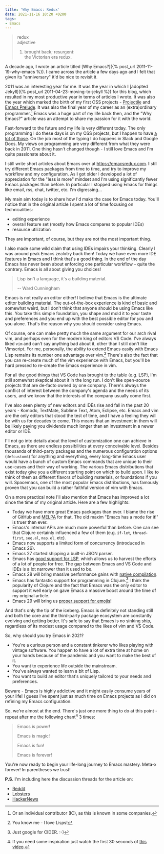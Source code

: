 ```yaml
---
title: 'Why Emacs: Redux'
date: 2021-11-16 10:20 +0200
tags:
- Emacs
---
```


> redux <br>
> adjective
>   1. brought back; resurgent: <br>
>   the Victorian era redux.

A decade ago, I wrote an article titled [Why Emacs?]({% post_url 2011-11-19-why-emacs %}).
I came across the article a few days ago and I felt that given its "anniversary" it'd be nice to revisit it.

2011 was an interesting year for me. It was the year in which I [adopted Jekyll]({% post_url 2011-04-23-moving-to-jekyll %}) for this blog,
which resulted in my most productive year in terms of articles I wrote. It was also the year which marked the birth of my first OSS projects -
[Projectile](https://github.com/bbatsov/projectile) and [Emacs Prelude](https://github.com/bbatsov/prelude). It was also the final year of my
career as an (extra)ordinary programmer.[^1] Emacs was a huge part of my life back then, and the "Why Emacs?" article was an attempt to share my
passion for it with the world.

Fast-forward to the future and my life is very different today. The only programming I do these days is on my OSS projects, but I happen to have [a lot of those](/projects/). On the job most of the typing I do happens in Slack and Google Docs. My views on programming are very different from what they were back in 2011. One thing hasn't changed though - I still love Emacs and I'm quite passionate about it.

I still write short articles about Emacs over at <https://emacsredux.com>. I still try different Emacs packages from time to time, and try to improve my workflow and my configuration. As I got older I developed a lot of appreciation for the "less is more" mindset and I'm using significantly fewer Emacs packages than before. In particular I stopped using Emacs for things like email, rss, chat, twitter, etc. I'm digressing...

My main aim today is to share how I'd make the case for Emacs today. You'll notice that in the original article I spent a lot of
time focusing on technicalities:

- editing experience
- overall feature set (mostly how Emacs compares to popular IDEs)
- resource utilization

They are important, of course, but they are not the most important thing.

I also made some wild claim that using IDEs impairs your thinking. Clearly I was around peak Emacs zealotry back then! Today we have even more IDE features in Emacs and I think that's a good thing. In the end of the day Emacs has never been about enforcing one particular workflow - quite the contrary. Emacs is all about giving you choices!

> Lisp isn't a language, it's a building material.
>
> -- Ward Cunningham

Emacs is not really an editor either! I believe that Emacs is the ultimate editor building material. The out-of-the-box experience is kind of basic and somewhat weird, but I don't think that anyone should be using Emacs like this. You take this simple foundation, you shape and mold it to your taste and preferences and you end up with the best
possible editor for _you_ and you alone. That's the reason why you should consider using Emacs.

Of course, one can make pretty much the same argument for our arch rival vim, and perhaps even for the modern king of editors VS Code. I've always liked `vim`
and can't say anything bad about it, other than I still don't like Vimscript. For me, personally, the ability to extend Emacs easily with Emacs Lisp remains
its number one advantage over vim.[^2] There's also the fact that you can re-create much of the vim experience with Emacs, but you'll be hard pressed to re-create the
Emacs experience in vim.

For all the good things that VS Code has brought to the table (e.g. LSP), I'm still somewhat skeptical about it in the long run.
I don't like open-source projects that are de-facto owned by one company. There's always the conflict of interest between the company's agenda and the needs of its
users, and we know that the interests of the company usually come first.

I've also seen plenty of new editors and IDEs rise and fall in the past 20 years - Komodo, TextMate, Sublime Text, Atom, Eclipse, etc. Emacs and vim are the only editors that stood the test of time, and I have a feeling they will be with us for decades to come. This means that an investment in them will be likely paying you dividends much longer than an investment in a newer editor or IDE.

I'll not go into details about the level of customization one can achieve in Emacs, as there are endless possibilities at every conceivable level.
Besides thousands of third-party packages and the numerous configuration options (`defcustom`s) for anything and everything, every long-time Emacs user would have a bunch of custom Emacs commands that are unique to their use-cases and their way of working. The various Emacs distributions that exist today give you a different starting point on which to build upon. I like to think of them as different flavors of building materials, or foundations if you will.
Spacemacs, one of the most popular Emacs distributions, has famously proven that you can build a rather faithful version of vim with Emacs.

On a more practical note I'll also mention that Emacs has improved a lot since the time of my original article. Here are a few highlights:

- Today we have more great Emacs packages than ever. I blame the rise of GitHub and [MELPA](https://melpa.org) for that. The old maxim "Emacs has a mode for it!" is truer than ever.
- Emacs's internal APIs are much more powerful than before. One can see that Clojure certainly influenced a few of them (e.g. `if-let`, `thread-first`, `seq.el`, `map.el`, etc).
- Emacs now supports a limited form of concurrency (introduced in Emacs 26).
- Emacs 27 started shipping a built-in JSON parser.
- Emacs has [good support for LSP](https://github.com/emacs-lsp/lsp-mode), which allows us to harvest the efforts of a lot of people for free. The gap between Emacs and VS Code and IDEs is a lot narrower than it used to be.
- Emacs 28 will bring massive performance gains with [native compilation](https://akrl.sdf.org/gccemacs.html).
- Emacs has fantastic support for programming in Clojure.[^3] I think the popularity of Clojure and the fact that Emacs was the only editor to support it well early on gave Emacs a massive boost around the time of my original article.
- Emacs 29 will bring us [proper support for emojis](https://lars.ingebrigtsen.no/2021/10/28/emacs-emojis-a-%e2%9d%a4%ef%b8%8f-story/)!

And that's only the tip of the iceberg. Emacs is definitely not standing still and both the core and the third-party package ecosystem are constantly
evolving and getting better. It's safe to say that Emacs is no sinking ship, regardless of its modest usage compared to the likes
of vim and VS Code.

So, why should you try Emacs in 2021?

- You're a curious person and a constant tinkerer who likes playing with vintage software. You happen to have a lot of extra time at home on your hands because of the pandemic and you want to make the best of it.
- You want to experience life outside the mainstream.
- You've always wanted to learn a bit of Lisp.
- You want to build an editor that's uniquely tailored to your needs and preferences.

Beware - Emacs is highly addictive and it might easily consume years of your life! I guess I've spent just as much time on
Emacs projects as I did on refining my Emacs configuration.

So, we're almost at the end. There's just one more thing to do at this point - repeat after me the following chant[^4] 3 times:

> Emacs is power!
>
> Emacs is magic!
>
> Emacs is fun!
>
> Emacs is forever!

You're now ready to begin your life-long journey to Emacs mastery. Meta-x forever! In parentheses we trust!

**P.S.** I'm including here the discussion threads for the article on:

* [Reddit](https://www.reddit.com/r/emacs/comments/qv52wn/why_emacs_redux/)
* [Lobsters](https://lobste.rs/s/vugqbi/why_emacs_redux)
* [HackerNews](https://news.ycombinator.com/item?id=29239452)

[^1]: Or an individual contributor (IC), as this is known in some companies.
[^2]: You know me - I love Lisps!
[^3]: Just google for CIDER. :-)
[^4]: If you need some inspiration just watch the first 30 seconds of [this video](https://www.youtube.com/watch?v=8wLwbpCxRf0).
